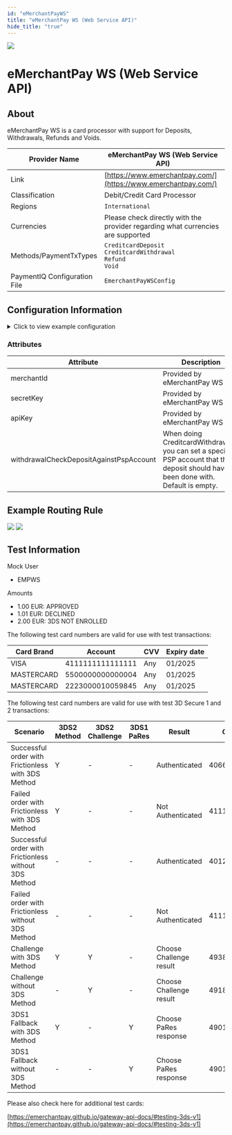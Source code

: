 ```yaml
--- 
id: "eMerchantPayWS" 
title: "eMerchantPay WS (Web Service API)"
hide_title: "true"
---
```

 
![](/img/providers/logos/emerchantpay.png)

# eMerchantPay WS (Web Service API)

## About
eMerchantPay WS is a card processor with support for Deposits, Withdrawals, Refunds and Voids.

| Provider Name                | eMerchantPay WS (Web Service API)                                               |
|------------------------------|---------------------------------------------------------------------------------|
| Link                         | [https://www.emerchantpay.com/](https://www.emerchantpay.com/)                  |
| Classification               | Debit/Credit Card Processor                                                     |
| Regions                      | `International`                                                                 |
| Currencies                   | Please check directly with the provider regarding what currencies are supported |
| Methods/PaymentTxTypes       | `CreditcardDeposit`<br/> `CreditcardWithdrawal`<br/> `Refund`<br/> `Void`       |
| PaymentIQ Configuration File | `EmerchantPayWSConfig`                                                          |

## Configuration Information

<details>
<summary>Click to view example configuration</summary>

<br/>

```xml
<com.devcode.paymentiq.integration.emerchantpayws.EMerchantPayWsConfig>
  <enabled>true</enabled>
  <useViqProxy>true</useViqProxy>
  <accounts>
    <entry>
      <string>EMPWS_N3DS</string>
      <account>
        <serviceEndpoint>https://my.emerchantpay.com/service/</serviceEndpoint>
        <merchantId>??</merchantId>
        <secretKey>??</secretKey>
        <use3Dsecure>false</use3Dsecure>
        <useTokenId>true</useTokenId>
        <apiKey>??</apiKey>
        <supportedCurrencies>EUR</supportedCurrencies>
      </account>
    </entry>
    <entry>
      <string>EMPWS_3DS</string>
      <account>
        <serviceEndpoint>https://my.emerchantpay.com/service/</serviceEndpoint>
        <merchantId>??</merchantId>
        <secretKey>??</secretKey>
        <use3Dsecure>true</use3Dsecure>
        <useTokenId>false</useTokenId>
        <apiKey>??</apiKey>
        <supportedCurrencies>EUR</supportedCurrencies>
      </account>
    </entry>
  </accounts>
  <container>iframe</container>
  <width>1000</width>
  <height>800</height>
  <callbackUrl>${baseCallbackUrl}/api/emerchantpayws/deposit/callback/${ptx.txRefId}</callbackUrl>
  <defaultDescriptor>???</defaultDescriptor>
</com.devcode.paymentiq.integration.emerchantpayws.EMerchantPayWsConfig>
```

</details>

### Attributes

| Attribute                               | Description                                                                                                                         |
|-----------------------------------------|-------------------------------------------------------------------------------------------------------------------------------------|
| merchantId                              | Provided by eMerchantPay WS                                                                                                         |
| secretKey                               | Provided by eMerchantPay WS                                                                                                         |
| apiKey                                  | Provided by eMerchantPay WS                                                                                                         |
| withdrawalCheckDepositAgainstPspAccount | When doing CreditcardWithdrawals, you can set a specific PSP account that the deposit should have been done with. Default is empty. |


## Example Routing Rule
![](/img/providers/routing/emerchantpayws.png)
![](/img/providers/routing/emerchantpayws2.png)

## Test Information

Mock User
- EMPWS

Amounts
- 1.00 EUR: APPROVED
- 1.01 EUR: DECLINED
- 2.00 EUR: 3DS NOT ENROLLED

The following test card numbers are valid for use with test transactions:

| Card Brand | Account          | CVV | Expiry date |
|------------|------------------|-----|-------------|
| VISA       | 4111111111111111 | Any | 01/2025     |
| MASTERCARD | 5500000000000004 | Any | 01/2025     |
| MASTERCARD | 2223000010059845 | Any | 01/2025     |

The following test card numbers are valid for use with test 3D Secure 1 and 2 transactions:

| Scenario                                              | 3DS2 Method | 3DS2 Challenge | 3DS1 PaRes | Result                  | Card Number      |
|-------------------------------------------------------|-------------|----------------|------------|-------------------------|------------------|
| Successful order with Frictionless with 3DS Method    | Y           | -              | -          | Authenticated           | 4066330000000004 |
| Failed order with Frictionless with 3DS Method        | Y           | -              | -          | Not Authenticated       | 4111112232423922 |
| Successful order with Frictionless without 3DS Method | -           | -              | -          | Authenticated           | 4012000000060085 |
| Failed order with Frictionless without 3DS Method     | -           | -              | -          | Not Authenticated       | 4111110000000922 |
| Challenge with 3DS Method                             | Y           | Y              | -          | Choose Challenge result | 4938730000000001 |
| Challenge without 3DS Method                          | -           | Y              | -          | Choose Challenge result | 4918190000000002 |
| 3DS1 Fallback with 3DS Method                         | Y           | -              | Y          | Choose PaRes response   | 4901164281364345 |
| 3DS1 Fallback without 3DS Method                      | -           | -              | Y          | Choose PaRes response   | 4901170000000003 |

Please also check here for additional test cards:

[https://emerchantpay.github.io/gateway-api-docs/#testing-3ds-v1](https://emerchantpay.github.io/gateway-api-docs/#testing-3ds-v1)
